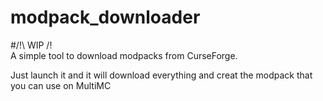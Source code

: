 # modpack_downloader

#/!\ WIP /!\
A simple tool to download modpacks from CurseForge.

Just launch it and it will download everything and creat the modpack that you can use on MultiMC